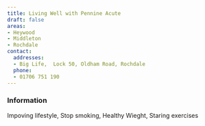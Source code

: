```yaml
---
title: Living Well with Pennine Acute
draft: false
areas:
- Heywood
- Middleton
- Rochdale
contact:
  addresses:
  - Big Life,  Lock 50, Oldham Road, Rochdale
  phone:
  - 01706 751 190
---
```


### Information
Impoving lifestyle, Stop smoking, Healthy Wieght, Staring exercises

